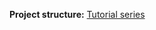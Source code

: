 **Project structure:** [Tutorial series](https://hackersandslackers.com/flask-application-factory/)
